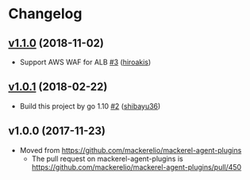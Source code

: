 # Changelog

## [v1.1.0](https://github.com/mackerelio/mackerel-plugin-aws-waf/compare/v1.0.1...v1.1.0) (2018-11-02)

* Support AWS WAF for ALB [#3](https://github.com/mackerelio/mackerel-plugin-aws-waf/pull/3) ([hiroakis](https://github.com/hiroakis))

## [v1.0.1](https://github.com/mackerelio/mackerel-plugin-aws-waf/compare/v1.0.0...v1.0.1) (2018-02-22)

* Build this project by go 1.10 [#2](https://github.com/mackerelio/mackerel-plugin-aws-waf/pull/2) ([shibayu36](https://github.com/shibayu36))

## v1.0.0 (2017-11-23)

* Moved from https://github.com/mackerelio/mackerel-agent-plugins
    * The pull request on mackerel-agent-plugins is https://github.com/mackerelio/mackerel-agent-plugins/pull/450
